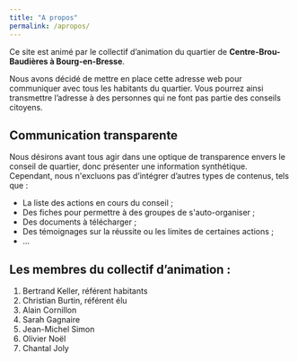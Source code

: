 ```yaml
---
title: "A propos"
permalink: /apropos/
---
```


Ce site est animé par le collectif d’animation du quartier de **Centre-Brou-Baudières à Bourg-en-Bresse**.

Nous avons décidé de mettre en place cette adresse web pour communiquer avec tous les habitants du quartier.
Vous pourrez ainsi transmettre l’adresse à des personnes qui ne font pas partie des conseils citoyens.

## Communication transparente

Nous désirons avant tous agir dans une optique de transparence envers le conseil de quartier, donc présenter une information synthétique. Cependant, nous n'excluons pas d’intégrer d’autres types de contenus, tels que :

  -  La liste des actions en cours du conseil ;
  -  Des fiches pour permettre à des groupes de s'auto-organiser ;
  -  Des documents à télécharger ;
  -  Des témoignages sur la réussite ou les limites de certaines actions ;
  -  …

## Les membres du collectif d’animation :

1. Bertrand Keller, référent habitants
1. Christian Burtin, référent élu
1. Alain Cornillon
1. Sarah Gagnaire
1. Jean-Michel Simon
1. Olivier Noël
1. Chantal Joly





